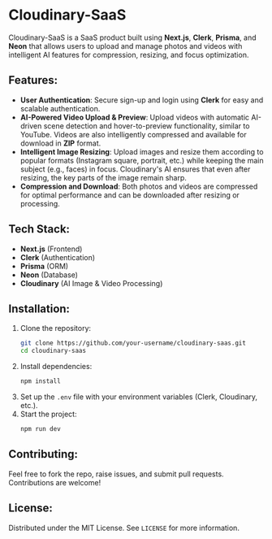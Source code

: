 # Cloudinary-SaaS

Cloudinary-SaaS is a SaaS product built using **Next.js**, **Clerk**, **Prisma**, and **Neon** that allows users to upload and manage photos and videos with intelligent AI features for compression, resizing, and focus optimization.

## Features:

- **User Authentication**: Secure sign-up and login using **Clerk** for easy and scalable authentication.
- **AI-Powered Video Upload & Preview**: Upload videos with automatic AI-driven scene detection and hover-to-preview functionality, similar to YouTube. Videos are also intelligently compressed and available for download in **ZIP** format.
- **Intelligent Image Resizing**: Upload images and resize them according to popular formats (Instagram square, portrait, etc.) while keeping the main subject (e.g., faces) in focus. Cloudinary's AI ensures that even after resizing, the key parts of the image remain sharp.
- **Compression and Download**: Both photos and videos are compressed for optimal performance and can be downloaded after resizing or processing.

## Tech Stack:
- **Next.js** (Frontend)
- **Clerk** (Authentication)
- **Prisma** (ORM)
- **Neon** (Database)
- **Cloudinary** (AI Image & Video Processing)

## Installation:

1. Clone the repository:
    ```bash
    git clone https://github.com/your-username/cloudinary-saas.git
    cd cloudinary-saas
    ```
2. Install dependencies:
    ```bash
    npm install
    ```
3. Set up the `.env` file with your environment variables (Clerk, Cloudinary, etc.).
4. Start the project:
    ```bash
    npm run dev
    ```

## Contributing:
Feel free to fork the repo, raise issues, and submit pull requests. Contributions are welcome!

## License:
Distributed under the MIT License. See `LICENSE` for more information.